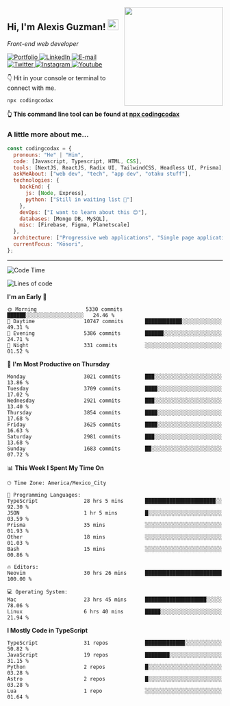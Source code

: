 <img align='right' src="https://media.giphy.com/media/M9gbBd9nbDrOTu1Mqx/giphy.gif" width="230">
<h2>Hi, I'm Alexis Guzman! <img src="https://media.giphy.com/media/hvRJCLFzcasrR4ia7z/giphy.gif" width="25px"></h2>
<p><em>Front-end web developer</em></p>

<p>
  <a href='https://www.codingcodax.dev' target='_blank'>
    <img alt='Portfolio' src='https://img.shields.io/badge/Portfolio-black?logo=vercel&style=flat-square'>
  </a>
  <a href='https://linkedin.com/in/codingcodax' target='_blank'>
    <img alt='LinkedIn' src='https://img.shields.io/badge/LinkedIn-black?logo=LinkedIn&style=flat-square'>
  </a>
  <a href='mailto:hello@codingcodax.com' target='_blank'>
    <img alt='E-mail' src='https://img.shields.io/badge/Email-black?logo=Gmail&style=flat-square'>
  </a>
  <a href='https://twitter.com/codingcodax' target='_blank'>
    <img alt='Twitter' src='https://img.shields.io/badge/Twitter-black?logo=Twitter&style=flat-square'>
  </a>
  <a href='https://www.instagram.com/codingcodax' target='_blank'>
    <img alt='Instagram' src='https://img.shields.io/badge/Instagram-black?logo=Instagram&style=flat-square'>
  </a>
  <a href='https://www.youtube.com/@codingcodax' target='_blank'>
    <img alt='Youtube' src='https://img.shields.io/badge/YouTube-black?logo=Youtube&style=flat-square'>
  </a>
</p>

👇 Hit in your console or terminal to connect with me.

```bash
npx codingcodax
```
**👆 This command line tool can be found at [npx codingcodax](https://github.com/codingcodax/npx-codingcodax)**

<h3>A little more about me...</h3>

```javascript
const codingcodax = {
  pronouns: "He" | "Him",
  code: [Javascript, Typescript, HTML, CSS],
  tools: [NextJS, ReactJS, Radix UI, TailwindCSS, Headless UI, Prisma],
  askMeAbout: ["web dev", "tech", "app dev", "otaku stuff"],
  technologies: {
    backEnd: {
      js: [Node, Express],
      python: ["Still in waiting list 🥲"]
    },
    devOps: ["I want to learn about this 😊"],
    databases: [Mongo DB, MySQL],
    misc: [Firebase, Figma, Planetscale]
  },
  architecture: ["Progressive web applications", "Single page applications"],
  currentFocus: "Kōsori",
};
```

---

<!--START_SECTION:waka-->
![Code Time](http://img.shields.io/badge/Code%20Time-2%2C392%20hrs%2011%20mins-blue)

![Lines of code](https://img.shields.io/badge/From%20Hello%20World%20I%27ve%20Written-9.4%20million%20lines%20of%20code-blue)

**I'm an Early 🐤** 

```text
🌞 Morning                5330 commits        ██████░░░░░░░░░░░░░░░░░░░   24.46 % 
🌆 Daytime                10747 commits       ████████████░░░░░░░░░░░░░   49.31 % 
🌃 Evening                5386 commits        ██████░░░░░░░░░░░░░░░░░░░   24.71 % 
🌙 Night                  331 commits         ░░░░░░░░░░░░░░░░░░░░░░░░░   01.52 % 
```
📅 **I'm Most Productive on Thursday** 

```text
Monday                   3021 commits        ███░░░░░░░░░░░░░░░░░░░░░░   13.86 % 
Tuesday                  3709 commits        ████░░░░░░░░░░░░░░░░░░░░░   17.02 % 
Wednesday                2921 commits        ███░░░░░░░░░░░░░░░░░░░░░░   13.40 % 
Thursday                 3854 commits        ████░░░░░░░░░░░░░░░░░░░░░   17.68 % 
Friday                   3625 commits        ████░░░░░░░░░░░░░░░░░░░░░   16.63 % 
Saturday                 2981 commits        ███░░░░░░░░░░░░░░░░░░░░░░   13.68 % 
Sunday                   1683 commits        ██░░░░░░░░░░░░░░░░░░░░░░░   07.72 % 
```


📊 **This Week I Spent My Time On** 

```text
🕑︎ Time Zone: America/Mexico_City

💬 Programming Languages: 
TypeScript               28 hrs 5 mins       ███████████████████████░░   92.30 % 
JSON                     1 hr 5 mins         █░░░░░░░░░░░░░░░░░░░░░░░░   03.59 % 
Prisma                   35 mins             ░░░░░░░░░░░░░░░░░░░░░░░░░   01.93 % 
Other                    18 mins             ░░░░░░░░░░░░░░░░░░░░░░░░░   01.03 % 
Bash                     15 mins             ░░░░░░░░░░░░░░░░░░░░░░░░░   00.86 % 

🔥 Editors: 
Neovim                   30 hrs 26 mins      █████████████████████████   100.00 % 

💻 Operating System: 
Mac                      23 hrs 45 mins      ████████████████████░░░░░   78.06 % 
Linux                    6 hrs 40 mins       █████░░░░░░░░░░░░░░░░░░░░   21.94 % 
```

**I Mostly Code in TypeScript** 

```text
TypeScript               31 repos            █████████████░░░░░░░░░░░░   50.82 % 
JavaScript               19 repos            ████████░░░░░░░░░░░░░░░░░   31.15 % 
Python                   2 repos             █░░░░░░░░░░░░░░░░░░░░░░░░   03.28 % 
Astro                    2 repos             █░░░░░░░░░░░░░░░░░░░░░░░░   03.28 % 
Lua                      1 repo              ░░░░░░░░░░░░░░░░░░░░░░░░░   01.64 % 
```




<!--END_SECTION:waka-->
